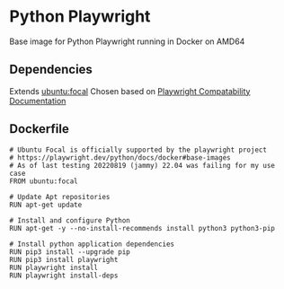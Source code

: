 # Python Playwright
Base image for Python Playwright running in Docker on AMD64

## Dependencies
Extends [ubuntu:focal](https://hub.docker.com/_/ubuntu/#:~:text=20.04%2C%20focal%2D20220801%2C%20focal) 
Chosen based on [Playwright Compatability Documentation](https://playwright.dev/python/docs/docker#base-images)


## Dockerfile
```
# Ubuntu Focal is officially supported by the playwright project
# https://playwright.dev/python/docs/docker#base-images
# As of last testing 20220819 (jammy) 22.04 was failing for my use case
FROM ubuntu:focal

# Update Apt repositories
RUN apt-get update 

# Install and configure Python
RUN apt-get -y --no-install-recommends install python3 python3-pip

# Install python application dependencies
RUN pip3 install --upgrade pip
RUN pip3 install playwright
RUN playwright install
RUN playwright install-deps
```
